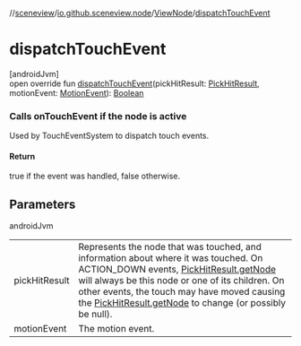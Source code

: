 //[sceneview](../../../index.md)/[io.github.sceneview.node](../index.md)/[ViewNode](index.md)/[dispatchTouchEvent](dispatch-touch-event.md)

# dispatchTouchEvent

[androidJvm]\
open override fun [dispatchTouchEvent](dispatch-touch-event.md)(pickHitResult: [PickHitResult](../../com.google.ar.sceneform/-pick-hit-result/index.md), motionEvent: [MotionEvent](https://developer.android.com/reference/kotlin/android/view/MotionEvent.html)): [Boolean](https://kotlinlang.org/api/latest/jvm/stdlib/kotlin/-boolean/index.html)

###  Calls onTouchEvent if the node is active

Used by TouchEventSystem to dispatch touch events.

#### Return

true if the event was handled, false otherwise.

## Parameters

androidJvm

| | |
|---|---|
| pickHitResult | Represents the node that was touched, and information about where it was touched. On ACTION_DOWN events, [PickHitResult.getNode](../../../../arsceneview/com.google.ar.sceneform/-pick-hit-result/get-node.md) will always be this node or one of its children. On other events, the touch may have moved causing the [PickHitResult.getNode](../../../../arsceneview/com.google.ar.sceneform/-pick-hit-result/get-node.md) to change (or possibly be null). |
| motionEvent | The motion event. |
